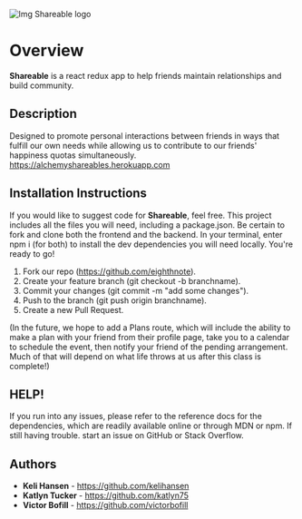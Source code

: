 ![Img Shareable logo](https://contattafiles.s3.us-west-1.amazonaws.com/tnt9084/dYzTjb43YpnK9ls/Screen%20Shot%202018-06-28%20at%202.47.20%20PM.png)

# Overview

**Shareable** is a react redux app to help friends maintain relationships and build community.

## Description

Designed to promote personal interactions between friends in ways that fulfill our own needs while allowing us to contribute to our friends' happiness quotas simultaneously.
https://alchemyshareables.herokuapp.com

## Installation Instructions

If you would like to suggest code for **Shareable**, feel free. This project includes all the files you will need, including a package.json. Be certain to fork and clone both the frontend and the backend.  In your terminal, enter npm i (for both) to install the dev dependencies you will need locally. You're ready to go!

1. Fork our repo (https://github.com/eighthnote).
2. Create your feature branch (git checkout -b branchname).
3. Commit your changes (git commit -m "add some changes").
4. Push to the branch (git push origin branchname).
5. Create a new Pull Request.

(In the future, we hope to add a Plans route, which will include the ability to make a plan with your friend from their profile page, take you to a calendar to schedule the event, then notify your friend of the pending arrangement. Much of that will depend on what life throws at us after this class is complete!)

## HELP!

If you run into any issues, please refer to the reference docs for the dependencies, which are readily available online or through MDN or npm.  If still having trouble. start an issue on GitHub or Stack Overflow.

## Authors

* **Keli Hansen** - https://github.com/kelihansen
* **Katlyn Tucker** - https://github.com/katlyn75 
* **Victor Bofill** - https://github.com/victorbofill


